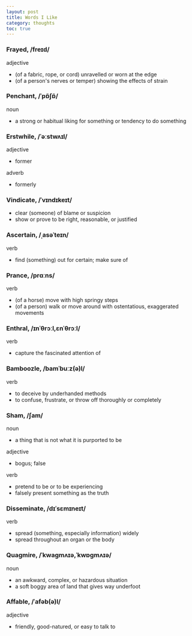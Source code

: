 ```yaml
---
layout: post
title: Words I Like
category: thoughts
toc: true
---
```


### Frayed, /freɪd/

adjective
- (of a fabric, rope, or cord) unravelled or worn at the edge
- (of a person's nerves or temper) showing the effects of strain

### Penchant, /ˈpɒ̃ʃɒ̃/

noun
- a strong or habitual liking for something or tendency to do something

### Erstwhile, /ˈəːstwʌɪl/

adjective
- former

adverb
- formerly

### Vindicate, /ˈvɪndɪkeɪt/

- clear (someone) of blame or suspicion
- show or prove to be right, reasonable, or justified

### Ascertain, /ˌasəˈteɪn/

verb
- find (something) out for certain; make sure of

### Prance, /prɑːns/

verb
- (of a horse) move with high springy steps
- (of a person) walk or move around with ostentatious, exaggerated movements

### Enthral, /ɪnˈθrɔːl,ɛnˈθrɔːl/

verb
- capture the fascinated attention of

### Bamboozle, /bamˈbuːz(ə)l/

verb
- to deceive by underhanded methods
- to confuse, frustrate, or throw off thoroughly or completely

### Sham, /ʃam/

noun
- a thing that is not what it is purported to be

adjective
- bogus; false

verb
- pretend to be or to be experiencing
- falsely present something as the truth

### Disseminate, /dɪˈsɛmɪneɪt/

verb
- spread (something, especially information) widely
- spread throughout an organ or the body

### Quagmire, /ˈkwaɡmʌɪə,ˈkwɒɡmʌɪə/

noun
- an awkward, complex, or hazardous situation
- a soft boggy area of land that gives way underfoot

### Affable, /ˈafəb(ə)l/

adjective
- friendly, good-natured, or easy to talk to